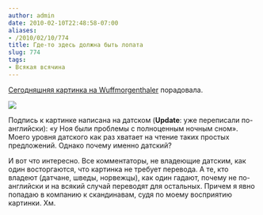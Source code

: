 ```yaml
---
author: admin
date: 2010-02-10T22:48:58-07:00
aliases:
- /2010/02/10/774
title: Где-то здесь должна быть лопата
slug: 774
tags:
- Всякая всячина
---
```


[Сегодняшняя картинка на Wuffmorgenthaler](http://www.wulffmorgenthaler.com/strip.aspx?id=3d00b850-f0d7-439e-b58c-eef8aa206a75&utm_source=feedburner&utm_medium=feed&utm_campaign=Feed%3A+Wulffmorgenthaler+%28wulffmorgenthaler+comic+strip%29&utm_content=Google+Reader) порадовала.

![](http://www.wulffmorgenthaler.com/striphandler.ashx?stripid=3d00b850-f0d7-439e-b58c-eef8aa206a75)

Подпись к картинке написана на датском (**Update**: уже переписали по-английски): «у Ноя были проблемы с полноценным ночным сном». Моего уровня датского как раз хватает на чтение таких простых предложений. Однако почему именно датский?

И вот что интересно. Все комментаторы, не владеющие датским, как один восторгаются, что картинка не требует перевода. А те, кто владеют (датчане, шведы, норвежцы), как один гадают, почему не по-английски и на всякий случай переводят для остальных. Причем я явно попадаю в компанию к скандинавам, судя по моему восприятию картинки. Хм.
